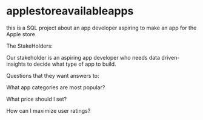 # applestoreavailableapps
this is a SQL project about an app developer aspiring to make an app for the Apple store

 The StakeHolders:

Our stakeholder is an aspiring app developer who needs data driven-insights to decide what type of app to build.

Questions that they want answers to:

What app categories are most popular?

What price should I set?

How can I maximize user ratings?

